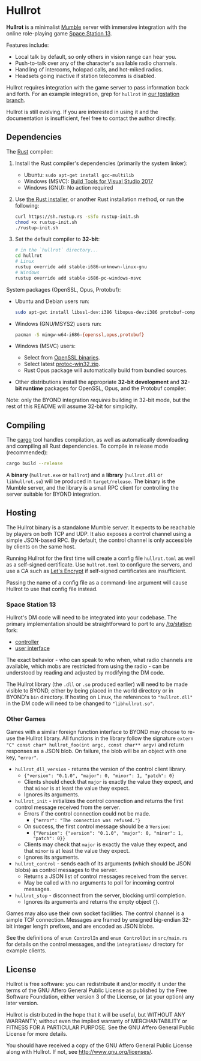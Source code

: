 # Hullrot

**Hullrot** is a minimalist [Mumble](https://mumble.info/) server with
immersive integration with the online role-playing game
[Space Station 13](https://spacestation13.com/).

Features include:

* Local talk by default, so only others in vision range can hear you.
* Push-to-talk over any of the character's available radio channels.
* Handling of intercoms, holopad calls, and hot-miked radios.
* Headsets going inactive if station telecomms is disabled.

Hullrot requires integration with the game server to pass information back and
forth. For an example integration, grep for `hullrot` in
[our tgstation branch](https://github.com/AutomaticFrenzy/tgstation/).

Hullrot is still evolving. If you are interested in using it and the
documentation is insufficient, feel free to contact the author directly.

## Dependencies

The [Rust] compiler:

1. Install the Rust compiler's dependencies (primarily the system linker):

   * Ubuntu: `sudo apt-get install gcc-multilib`
   * Windows (MSVC): [Build Tools for Visual Studio 2017][msvc]
   * Windows (GNU): No action required

1. Use [the Rust installer](https://rustup.rs/), or another Rust installation
   method, or run the following:

    ```sh
    curl https://sh.rustup.rs -sSfo rustup-init.sh
    chmod +x rustup-init.sh
    ./rustup-init.sh
    ```

1. Set the default compiler to **32-bit**:

    ```sh
    # in the `hullrot` directory...
    cd hullrot
    # Linux
    rustup override add stable-i686-unknown-linux-gnu
    # Windows
    rustup override add stable-i686-pc-windows-msvc
    ```

System packages (OpenSSL, Opus, Protobuf):

* Ubuntu and Debian users run:

    ```sh
    sudo apt-get install libssl-dev:i386 libopus-dev:i386 protobuf-compiler pkg-config:i386
    ```

* Windows (GNU/MSYS2) users run:

    ```sh
    pacman -S mingw-w64-i686-{openssl,opus,protobuf}
    ```

* Windows (MSVC) users:
  * Select from [OpenSSL binaries][openssl-bin].
  * Select latest [protoc-win32.zip][protobuf-bin].
  * Rust Opus package will automatically build from bundled sources.

* Other distributions install the appropriate **32-bit development** and
  **32-bit runtime** packages for OpenSSL, Opus, and the Protobuf compiler.

Note: only the BYOND integration *requires* building in 32-bit mode, but the
rest of this README will assume 32-bit for simplicity.

## Compiling

The [cargo] tool handles compilation, as well as automatically downloading and
compiling all Rust dependencies. To compile in release mode (recommended):

```sh
cargo build --release
```

A **binary** (`hullrot.exe` or `hullrot`) and a **library** (`hullrot.dll` or
`libhullrot.so`) will be produced in `target/release`. The binary is the Mumble
server, and the library is a small RPC client for controlling the server
suitable for BYOND integration.

## Hosting

The Hullrot binary is a standalone Mumble server. It expects to be reachable by
players on both TCP and UDP. It also exposes a control channel using a simple
JSON-based RPC. By default, the control channel is only accessible by clients
on the same host.

Running Hullrot for the first time will create a config file `hullrot.toml` as
well as a self-signed certificate. Use `hullrot.toml` to configure the servers,
and use a CA such as [Let's Encrypt](https://letsencrypt.org/) if self-signed
certificates are insufficient.

Passing the name of a config file as a command-line argument will cause Hullrot
to use that config file instead.

### Space Station 13

Hullrot's DM code will need to be integrated into your codebase. The primary
implementation should be straightforward to port to any [/tg/station] fork:

* [controller](./integrations/space_station_13/SShullrot.dm)
* [user interface](./integrations/space_station_13/hullrot.dm)

The exact behavior - who can speak to who when, what radio channels are
available, which mobs are restricted from using the radio - can be understood
by reading and adjusted by modifying the DM code.

The Hullrot library (the `.dll` or `.so` produced earlier) will need to be made
visible to BYOND, either by being placed in the world directory or in BYOND's
`bin` directory. If hosting on Linux, the references to `"hullrot.dll"` in the
DM code will need to be changed to `"libhullrot.so"`.

### Other Games

Games with a similar foreign function interface to BYOND may choose to re-use
the Hullrot library. All functions in the library follow the signature
`extern "C" const char* hullrot_foo(int argc, const char** argv)` and return
responses as a JSON blob. On failure, the blob will be an object with one key,
`"error"`.

* `hullrot_dll_version` - returns the version of the control client library.
  * `{"version": "0.1.0", "major": 0, "minor": 1, "patch": 0}`
  * Clients should check that `major` is exactly the value they expect, and
    that `minor` is at least the value they expect.
  * Ignores its arguments.
* `hullrot_init` - initializes the control connection and returns the first
  control message received from the server.
  * Errors if the control connection could not be made.
    * `{"error": "The connection was refused."}`
  * On success, the first control message should be a `Version`:
    * `{"Version": {"version": "0.1.0", "major": 0, "minor": 1, "patch": 0}}`
  * Clients may check that `major` is exactly the value they expect, and that
    `minor` is at least the value they expect.
  * Ignores its arguments.
* `hullrot_control` - sends each of its arguments (which should be JSON blobs)
  as control messages to the server.
  * Returns a JSON list of control messages received from the server.
  * May be called with no arguments to poll for incoming control messages.
* `hullrot_stop` - disconnect from the server, blocking until completion.
  * Ignores its arguments and returns the empty object `{}`.

Games may also use their own socket facilities. The control channel is a simple
TCP connection. Messages are framed by unsigned big-endian 32-bit integer
length prefixes, and are encoded as JSON blobs.

See the definitions of `enum ControlIn` and `enum ControlOut` in `src/main.rs`
for details on the control messages, and the `integrations/` directory for
example clients.

<!---->

[/tg/station]: https://github.com/tgstation/tgstation
[Rust]: https://rust-lang.org
[cargo]: https://doc.rust-lang.org/cargo/
[rustup]: https://rustup.rs/
[msvc]: https://visualstudio.microsoft.com/thank-you-downloading-visual-studio/?sku=BuildTools&rel=15
[openssl-bin]: https://wiki.openssl.org/index.php/Binaries
[protobuf-bin]: https://github.com/google/protobuf/releases

## License

Hullrot is free software: you can redistribute it and/or modify
it under the terms of the GNU Affero General Public License as published by
the Free Software Foundation, either version 3 of the License, or
(at your option) any later version.

Hullrot is distributed in the hope that it will be useful,
but WITHOUT ANY WARRANTY; without even the implied warranty of
MERCHANTABILITY or FITNESS FOR A PARTICULAR PURPOSE.  See the
GNU Affero General Public License for more details.

You should have received a copy of the GNU Affero General Public License
along with Hullrot.  If not, see <http://www.gnu.org/licenses/>.
